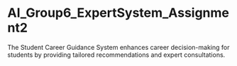 # AI_Group6_ExpertSystem_Assignment2
The Student Career Guidance System enhances career decision-making for students by providing tailored recommendations and expert consultations.
